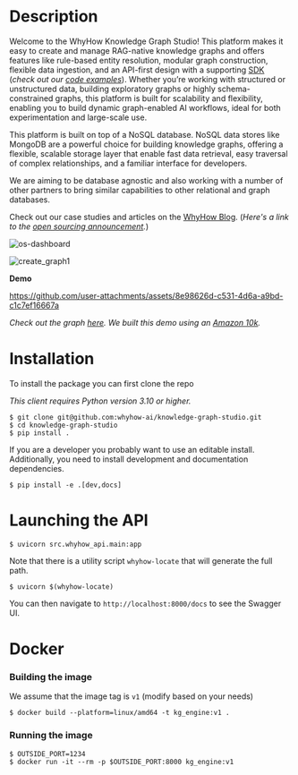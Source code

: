 # Description

Welcome to the WhyHow Knowledge Graph Studio! This platform makes it easy to create and manage RAG-native knowledge graphs and offers features like rule-based entity resolution, modular graph construction, flexible data ingestion, and an API-first design with a supporting [SDK](https://pypi.org/project/whyhow/) (*check out our [code examples](https://whyhow-ai.github.io/whyhow-sdk-docs/examples/overview/)*). Whether you’re working with structured or unstructured data, building exploratory graphs or highly schema-constrained graphs, this platform is built for scalability and flexibility, enabling you to build dynamic graph-enabled AI workflows, ideal for both experimentation and large-scale use.

This platform is built on top of a NoSQL database. NoSQL data stores like MongoDB are a powerful choice for building knowledge graphs, offering a flexible, scalable storage layer that enable fast data retrieval, easy traversal of complex relationships, and a familiar interface for developers.

We are aiming to be database agnostic and also working with a number of other partners to bring similar capabilities to other relational and graph databases.

Check out our case studies and articles on the [WhyHow Blog](https://medium.com/enterprise-rag). (*Here's a link to the [open sourcing announcement](https://medium.com/enterprise-rag/open-sourcing-the-whyhow-knowledge-graph-studio-powered-by-nosql-edce283fb341).*)

![os-dashboard](https://github.com/user-attachments/assets/07d7926f-547f-41b1-a9e7-e9ec31590478)

![create_graph1](https://github.com/user-attachments/assets/0471338b-3045-4f6b-90a3-51370fd80372)


**Demo**

https://github.com/user-attachments/assets/8e98626d-c531-4d6a-a9bd-c1c7ef16667a



*Check out the graph [here](https://app.whyhow.ai/public/graph/673ba7d0aa25224ee88c2406). We built this demo using an [Amazon 10k](https://d18rn0p25nwr6d.cloudfront.net/CIK-0001018724/c7c14359-36fa-40c3-b3ca-5bf7f3fa0b96.pdf).*


# Installation

To install the package you can first clone the repo

_This client requires Python version 3.10 or higher._

```shell
$ git clone git@github.com:whyhow-ai/knowledge-graph-studio.git
$ cd knowledge-graph-studio
$ pip install .
```

If you are a developer you probably want to use an editable install. Additionally,
you need to install development and documentation dependencies.

```shell
$ pip install -e .[dev,docs]
```

# Launching the API

```shell
$ uvicorn src.whyhow_api.main:app
```

Note that there is a utility script `whyhow-locate` that will generate
the full path.

```shell
$ uvicorn $(whyhow-locate)
```

You can then navigate to `http://localhost:8000/docs` to see the Swagger UI.

# Docker

### Building the image

We assume that the image tag is `v1` (modify based on your needs)

```shell
$ docker build --platform=linux/amd64 -t kg_engine:v1 .
```

### Running the image

```shell
$ OUTSIDE_PORT=1234
$ docker run -it --rm -p $OUTSIDE_PORT:8000 kg_engine:v1
```
